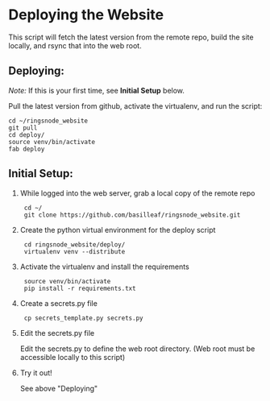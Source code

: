 # Deploying the Website

This script will fetch the latest version from the remote repo, 
build the site locally, and rsync that into the web root.

## Deploying:

_Note:_ If this is your first time, see **Initial Setup** below. 

Pull the latest version from github, activate the virtualenv, and run the script:

    cd ~/ringsnode_website
    git pull
    cd deploy/
    source venv/bin/activate 
    fab deploy


## Initial Setup: 

1. While logged into the web server, grab a local copy of the remote repo

        cd ~/
        git clone https://github.com/basilleaf/ringsnode_website.git


2. Create the python virtual environment for the deploy script

        cd ringsnode_website/deploy/
        virtualenv venv --distribute

3. Activate the virtualenv and install the requirements

        source venv/bin/activate
        pip install -r requirements.txt 

4. Create a secrets.py file

        cp secrets_template.py secrets.py 


5. Edit the secrets.py file

    Edit the secrets.py to define the web root directory.
    (Web root must be accessible locally to this script)

6. Try it out! 
    
    See above "Deploying"


